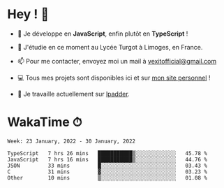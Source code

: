 # Hey ! 🌃

- 🔭 Je développe en **JavaScript**, enfin plutôt en **TypeScript** !

- 🌱 J'étudie en ce moment au Lycée Turgot à Limoges, en France.

- 📫 Pour me contacter, envoyez moi un mail à <a href="mailto:vexitofficial@gmail.com">vexitofficial@gmail.com</a>

- 💻 Tous mes projets sont disponibles ici et sur <a href="https://www.vexcited.me">mon site personnel</a> !

- 👀 Je travaille actuellement sur [lpadder](https://github.com/Vexcited/lpadder).

# WakaTime ⏱

<!--START_SECTION:waka-->
```text
Week: 23 January, 2022 - 30 January, 2022

TypeScript   7 hrs 26 mins   ███████████▒░░░░░░░░░░░░░   45.78 % 
JavaScript   7 hrs 16 mins   ███████████▒░░░░░░░░░░░░░   44.76 % 
JSON         33 mins         █░░░░░░░░░░░░░░░░░░░░░░░░   03.43 % 
C            31 mins         ▓░░░░░░░░░░░░░░░░░░░░░░░░   03.23 % 
Other        10 mins         ▒░░░░░░░░░░░░░░░░░░░░░░░░   01.08 % 
```
<!--END_SECTION:waka-->
